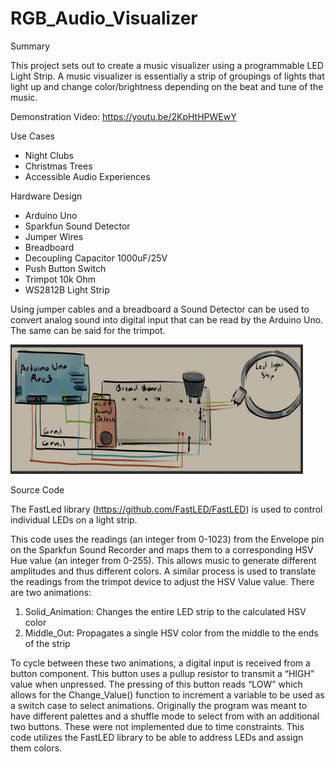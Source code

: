 # RGB_Audio_Visualizer

Summary

This project sets out to create a music visualizer using a programmable LED Light Strip.
A music visualizer is essentially a strip of groupings of lights that light up and change color/brightness depending on the beat and tune of the music.

Demonstration Video: https://youtu.be/2KpHtHPWEwY

Use Cases
- Night Clubs
- Christmas Trees
- Accessible Audio Experiences

Hardware Design
- Arduino Uno
- Sparkfun Sound Detector
- Jumper Wires
- Breadboard
- Decoupling Capacitor 1000uF/25V
- Push Button Switch
- Trimpot 10k Ohm
- WS2812B Light Strip

Using jumper cables and a breadboard a Sound Detector can be used to convert analog sound into digital input that can be read by the Arduino Uno. 
The same can be said for the trimpot.

![Simple Schematic](https://github.com/helloerickh/RGB_Audio_Visualizer/blob/main/Schematic.jpg)

Source Code

The FastLed library (https://github.com/FastLED/FastLED) is used to control individual LEDs on a light strip.

This code uses the readings (an integer from 0-1023) from the Envelope pin on the Sparkfun
Sound Recorder and maps them to a corresponding HSV Hue value (an integer from 0-255).
This allows music to generate different amplitudes and thus different colors.
A similar process is used to translate the readings from the trimpot device to adjust the HSV
Value value.
There are two animations:
1. Solid_Animation: Changes the entire LED strip to the calculated HSV color
2. Middle_Out: Propagates a single HSV color from the middle to the ends of the strip

To cycle between these two animations, a digital input is received from a button component.
This button uses a pullup resistor to transmit a “HIGH” value when unpressed. The pressing of
this button reads “LOW” which allows for the Change_Value() function to increment a variable to
be used as a switch case to select animations.
Originally the program was meant to have different palettes and a shuffle mode to select from
with an additional two buttons. These were not implemented due to time constraints.
This code utilizes the FastLED library to be able to address LEDs and assign them colors.
